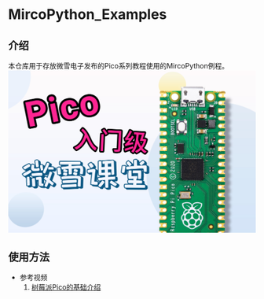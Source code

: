 # MircoPython_Examples
## 介绍
本仓库用于存放微雪电子发布的Pico系列教程使用的MircoPython例程。
![Cover](/00_UF2/image/cover.jpg)
## 使用方法
* 参考视频
    1. [树莓派Pico的基础介绍](https://www.bilibili.com/video/BV1CV411e7ZQ)
